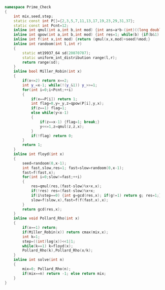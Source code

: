 ﻿```cpp
namespace Prime_Check
{
	int mix,seed,step;
	static const int P[]={2,3,5,7,11,13,17,19,23,29,31,37};
	static const int Pcnt=12;
	inline int qmul(int a,int b,int mod) {int ans=a*b-(int)((long double)a*b/mod+0.5)*mod; return ans<0?ans+mod:ans;}
	inline int qpow(int a,int b,int mod) {int res=1; while(b) {if(b&1) res=qmul(res,a,mod); a=qmul(a,a,mod); b>>=1;} return res;}
	inline int f(int x,int mod) {return (qmul(x,x,mod)+seed)%mod;}
	inline int randoom(int l,int r)
	{
		static mt19937_64 sd(20070707);
		static uniform_int_distribution range(l,r);
		return range(sd);
	}
	inline bool Miller_Robin(int x)
	{
		if(x<=2) return x==2;
		int y_=x-1; while(!(y_&1)) y_>>=1;
		for(int i=0;i<Pcnt;++i)
		{
			if(x==P[i]) return 1;
			int flag=0,y=_y,z=qpow(P[i],y,x);
			if(z==1) flag=1;
			else while(y<x-1)
			{
				if(z==x-1) {flag=1; break;}
				y<<=1,z=qmul(z,z,x);
			}
			if(!flag) return 0;
		}
		return 1;
	}
	inline int floyd(int x)
	{
		seed=randoom(0,x-1);
		int fast,slow,res=1; fast=slow=randoom(0,x-1);
		fast=f(fast,x);
		for(int i=0;slow!=fast;++i)
		{
			res=qmul(res,(fast-slow)%x+x,x);
			if(!res) res=(fast-slow)%x+x;
			if(i%step==0) {int g=gcd(res,x); if(g!=1) return g; res=1;}
			slow=f(slow,x),fast=f(f(fast,x),x);
		}
		return gcd(res,x);
	}
	inline void Pollard_Rho(int x)
	{
		if(x==1) return;
		if(Miller_Robin(x)) return cmax(mix,x);
		int k=1;
		step=((int)log(x))<<1|1;
		while(k==1) k=floyd(x);
		Pollard_Rho(k),Pollard_Rho(x/k);
	}
	inline int solve(int n)
	{
		mix=0; Pollard_Rho(n);
		if(mix==n) return -1; else return mix;
	}
}
```